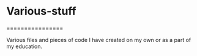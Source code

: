 # Various-stuff
================

Various files and pieces of code I have created on my own or
as a part of my education.
